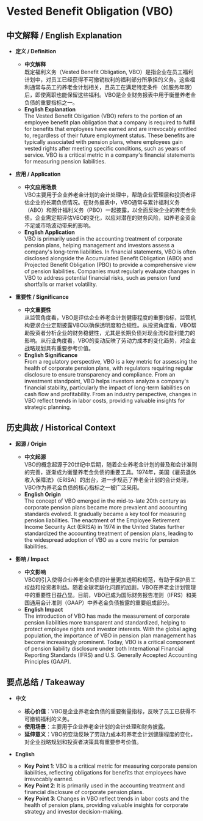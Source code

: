 # Vested Benefit Obligation (VBO)

## 中文解释 / English Explanation

* **定义 / Definition**  
  - **中文解释**  
    既定福利义务（Vested Benefit Obligation, VBO）是指企业在员工福利计划中，对员工已经获得不可撤销权利的福利部分所承担的义务。这些福利通常与员工的养老金计划相关，且员工在满足特定条件（如服务年限）后，即使离职也能保留这些福利。VBO是企业财务报表中用于衡量养老金负债的重要指标之一。  
  - **English Explanation**  
    The Vested Benefit Obligation (VBO) refers to the portion of an employee benefit plan obligation that a company is required to fulfill for benefits that employees have earned and are irrevocably entitled to, regardless of their future employment status. These benefits are typically associated with pension plans, where employees gain vested rights after meeting specific conditions, such as years of service. VBO is a critical metric in a company's financial statements for measuring pension liabilities.

* **应用 / Application**  
  - **中文应用场景**  
    VBO主要用于企业养老金计划的会计处理中，帮助企业管理层和投资者评估企业的长期负债情况。在财务报表中，VBO通常与累计福利义务（ABO）和预计福利义务（PBO）一起披露，以全面反映企业的养老金负债。企业需定期评估VBO的变化，以应对潜在的财务风险，如养老金资金不足或市场波动带来的影响。  
  - **English Application**  
    VBO is primarily used in the accounting treatment of corporate pension plans, helping management and investors assess a company's long-term liabilities. In financial statements, VBO is often disclosed alongside the Accumulated Benefit Obligation (ABO) and Projected Benefit Obligation (PBO) to provide a comprehensive view of pension liabilities. Companies must regularly evaluate changes in VBO to address potential financial risks, such as pension fund shortfalls or market volatility.

* **重要性 / Significance**  
  - **中文重要性**  
    从监管角度看，VBO是评估企业养老金计划健康程度的重要指标，监管机构要求企业定期披露VBO以确保透明度和合规性。从投资角度看，VBO帮助投资者分析企业的财务稳健性，尤其是长期负债对现金流和盈利能力的影响。从行业角度看，VBO的变动反映了劳动力成本的变化趋势，对企业战略规划具有重要参考价值。  
  - **English Significance**  
    From a regulatory perspective, VBO is a key metric for assessing the health of corporate pension plans, with regulators requiring regular disclosure to ensure transparency and compliance. From an investment standpoint, VBO helps investors analyze a company's financial stability, particularly the impact of long-term liabilities on cash flow and profitability. From an industry perspective, changes in VBO reflect trends in labor costs, providing valuable insights for strategic planning.

## 历史典故 / Historical Context

* **起源 / Origin**  
  - **中文起源**  
    VBO的概念起源于20世纪中后期，随着企业养老金计划的普及和会计准则的完善，逐渐成为衡量养老金负债的重要工具。1974年，美国《雇员退休收入保障法》（ERISA）的出台，进一步规范了养老金计划的会计处理，VBO作为养老金负债的核心指标之一被广泛采用。  
  - **English Origin**  
    The concept of VBO emerged in the mid-to-late 20th century as corporate pension plans became more prevalent and accounting standards evolved. It gradually became a key tool for measuring pension liabilities. The enactment of the Employee Retirement Income Security Act (ERISA) in 1974 in the United States further standardized the accounting treatment of pension plans, leading to the widespread adoption of VBO as a core metric for pension liabilities.

* **影响 / Impact**  
  - **中文影响**  
    VBO的引入使得企业养老金负债的计量更加透明和规范，有助于保护员工权益和投资者利益。随着全球老龄化问题的加剧，VBO在养老金计划管理中的重要性日益凸显。目前，VBO已成为国际财务报告准则（IFRS）和美国通用会计准则（GAAP）中养老金负债披露的重要组成部分。  
  - **English Impact**  
    The introduction of VBO has made the measurement of corporate pension liabilities more transparent and standardized, helping to protect employee rights and investor interests. With the global aging population, the importance of VBO in pension plan management has become increasingly prominent. Today, VBO is a critical component of pension liability disclosure under both International Financial Reporting Standards (IFRS) and U.S. Generally Accepted Accounting Principles (GAAP).

## 要点总结 / Takeaway

* **中文**  
  - **核心价值**：VBO是企业养老金负债的重要衡量指标，反映了员工已获得不可撤销福利的义务。  
  - **使用场景**：主要用于企业养老金计划的会计处理和财务披露。  
  - **延伸意义**：VBO的变动反映了劳动力成本和养老金计划健康程度的变化，对企业战略规划和投资者决策具有重要参考价值。  

* **English**  
  - **Key Point 1**: VBO is a critical metric for measuring corporate pension liabilities, reflecting obligations for benefits that employees have irrevocably earned.  
  - **Key Point 2**: It is primarily used in the accounting treatment and financial disclosure of corporate pension plans.  
  - **Key Point 3**: Changes in VBO reflect trends in labor costs and the health of pension plans, providing valuable insights for corporate strategy and investor decision-making.